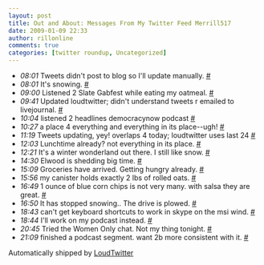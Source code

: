 ```yaml
---
layout: post
title: Out and About: Messages From My Twitter Feed Merrill517
date: 2009-01-09 22:33
author: rillonline
comments: true
categories: [twitter roundup, Uncategorized]
---
```

<ul class="loudtwitter"><li><em>08:01</em> Tweets didn't post to blog so I'll update manually. <a href="http://twitter.com/merrill517/statuses/1106726810">#</a></li> <li><em>08:01</em> It's snowing. <a href="http://twitter.com/merrill517/statuses/1106727686">#</a></li> <li><em>09:00</em> Listened 2 Slate Gabfest while eating my oatmeal. <a href="http://twitter.com/merrill517/statuses/1106846067">#</a></li> <li><em>09:41</em> Updated loudtwitter; didn't understand tweets r emailed to livejournal. <a href="http://twitter.com/merrill517/statuses/1106937175">#</a></li> <li><em>10:04</em> listened 2 headlines democracynow podcast <a href="http://twitter.com/merrill517/statuses/1106989304">#</a></li> <li><em>10:27</em> a place 4 everything and everything in its place--ugh! <a href="http://twitter.com/merrill517/statuses/1107043618">#</a></li> <li><em>11:19</em> Tweets updating, yey! overlaps 4 today; loudtwitter uses last 24 <a href="http://twitter.com/merrill517/statuses/1107169758">#</a></li> <li><em>12:03</em> Lunchtime already? not everything in its place. <a href="http://twitter.com/merrill517/statuses/1107269097">#</a></li> <li><em>12:21</em> It's a winter wonderland out there. I still like snow. <a href="http://twitter.com/merrill517/statuses/1107311303">#</a></li> <li><em>14:30</em> Elwood is shedding big time. <a href="http://twitter.com/merrill517/statuses/1107591267">#</a></li> <li><em>15:09</em> Groceries have arrived. Getting hungry already. <a href="http://twitter.com/merrill517/statuses/1107677786">#</a></li> <li><em>15:56</em> my canister holds exactly 2 lbs of rolled oats. <a href="http://twitter.com/merrill517/statuses/1107776011">#</a></li> <li><em>16:49</em> 1 ounce of blue corn chips is not very many. with salsa they are great. <a href="http://twitter.com/merrill517/statuses/1107887754">#</a></li> <li><em>16:50</em> It has stopped snowing.. The drive is plowed. <a href="http://twitter.com/merrill517/statuses/1107888788">#</a></li> <li><em>18:43</em> can't get keyboard shortcuts to work in skype on the msi wind. <a href="http://twitter.com/merrill517/statuses/1108096189">#</a></li> <li><em>18:44</em> I'll work on my podcast instead. <a href="http://twitter.com/merrill517/statuses/1108097069">#</a></li> <li><em>20:45</em> Tried the Women Only chat. Not my thing tonight. <a href="http://twitter.com/merrill517/statuses/1108298656">#</a></li> <li><em>21:09</em> finished a podcast segment. want 2b more consistent with it. <a href="http://twitter.com/merrill517/statuses/1108339008">#</a></li></ul>Automatically shipped by <a href="http://www.loudtwitter.com">LoudTwitter</a>
